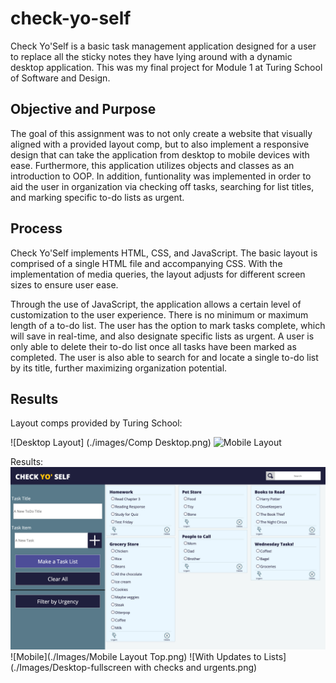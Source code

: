 # check-yo-self

Check Yo'Self is a basic task management application designed for a user to replace all the sticky notes they have lying around with a dynamic desktop application. This was my final project for Module 1 at Turing School of Software and Design.

## Objective and Purpose

The goal of this assignment was to not only create a website that visually aligned with a provided layout comp, but to also implement a responsive design that can take the application from desktop to mobile devices with ease. Furthermore, this application utilizes objects and classes as an introduction to OOP. In addition, funtionality was implemented in order to aid the user in organization via checking off tasks, searching for list titles, and marking specific to-do lists as urgent.

## Process

Check Yo'Self implements HTML, CSS, and JavaScript. The basic layout is comprised of a single HTML file and accompanying CSS. With the implementation of media queries, the layout adjusts for different screen sizes to ensure user ease.

Through the use of JavaScript, the application allows a certain level of customization to the user experience. There is no minimum or maximum length of a to-do list. The user has the option to mark tasks complete, which will save in real-time, and also designate specific lists as urgent. A user is only able to delete their to-do list once all tasks have been marked as completed. The user is also able to search for and locate a single to-do list by its title, further maximizing organization potential.

## Results

Layout comps provided by Turing School:

![Desktop Layout] (./images/Comp Desktop.png)
![Mobile Layout](./Images/Comp-Mpbile-Top.png)
 
Results:
![Final desktop layout](./Images/Desktop-fullscreen.png)
![Mobile](./Images/Mobile Layout Top.png)
![With Updates to Lists](./Images/Desktop-fullscreen with checks and urgents.png)


